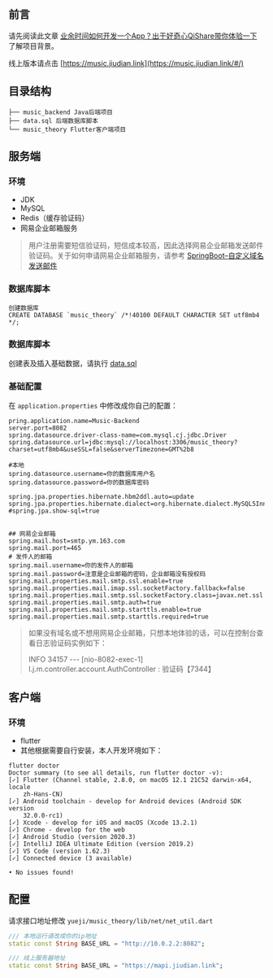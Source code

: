 ## 前言

请先阅读此文章 [业余时间如何开发一个App？出于好奇心QiShare带你体验一下](https://juejin.cn/post/6956462007474192392) 了解项目背景。

线上版本请点击 [https://music.jiudian.link](https://music.jiudian.link/#/)

## 目录结构

```
├── music_backend Java后端项目
├── data.sql 后端数据库脚本
└── music_theory Flutter客户端项目
```

## 服务端

### 环境

- JDK
- MySQL
- Redis（缓存验证码）
- 网易企业邮箱服务

> 用户注册需要短信验证码，短信成本较高，因此选择网易企业邮箱发送邮件验证码。关于如何申请网易企业邮箱服务，请参考 [SpringBoot–自定义域名发送邮件](https://juejin.cn/post/6844904097510850568)

### 数据库脚本

```mysql
创建数据库
CREATE DATABASE `music_theory` /*!40100 DEFAULT CHARACTER SET utf8mb4 */;
```

### 数据库脚本

创建表及插入基础数据，请执行 [data.sql](./data.sql)

### 基础配置

在 `application.properties` 中修改成你自己的配置：

```
pring.application.name=Music-Backend
server.port=8082
spring.datasource.driver-class-name=com.mysql.cj.jdbc.Driver
spring.datasource.url=jdbc:mysql://localhost:3306/music_theory?charset=utf8mb4&useSSL=false&serverTimezone=GMT%2b8

#本地
spring.datasource.username=你的数据库用户名
spring.datasource.password=你的数据库密码

spring.jpa.properties.hibernate.hbm2ddl.auto=update
spring.jpa.properties.hibernate.dialect=org.hibernate.dialect.MySQL5InnoDBDialect
#spring.jpa.show-sql=true


## 网易企业邮箱
spring.mail.host=smtp.ym.163.com
spring.mail.port=465
# 发件人的邮箱
spring.mail.username=你的发件人的邮箱
spring.mail.password=注意是企业邮箱的密码，企业邮箱没有授权码
spring.mail.properties.mail.smtp.ssl.enable=true
spring.mail.properties.mail.imap.ssl.socketFactory.fallback=false
spring.mail.properties.mail.smtp.ssl.socketFactory.class=javax.net.ssl.SSLSocketFactory
spring.mail.properties.mail.smtp.auth=true
spring.mail.properties.mail.smtp.starttls.enable=true
spring.mail.properties.mail.smtp.starttls.required=true
```

> 如果没有域名或不想用网易企业邮箱，只想本地体验的话，可以在控制台查看日志验证码实例如下：
>
> INFO 34157 --- [nio-8082-exec-1] l.j.m.controller.account.AuthController  : 验证码【7344】



## 客户端

### 环境

- flutter
- 其他根据需要自行安装，本人开发环境如下：

```
flutter doctor
Doctor summary (to see all details, run flutter doctor -v):
[✓] Flutter (Channel stable, 2.8.0, on macOS 12.1 21C52 darwin-x64, locale
    zh-Hans-CN)
[✓] Android toolchain - develop for Android devices (Android SDK version
    32.0.0-rc1)
[✓] Xcode - develop for iOS and macOS (Xcode 13.2.1)
[✓] Chrome - develop for the web
[✓] Android Studio (version 2020.3)
[✓] IntelliJ IDEA Ultimate Edition (version 2019.2)
[✓] VS Code (version 1.62.3)
[✓] Connected device (3 available)

• No issues found!
```

## 配置

请求接口地址修改 `yueji/music_theory/lib/net/net_util.dart`

```dart
/// 本地运行请改成你的ip地址
static const String BASE_URL = "http://10.0.2.2:8082";

/// 线上服务器地址
static const String BASE_URL = "https://mapi.jiudian.link";
```







